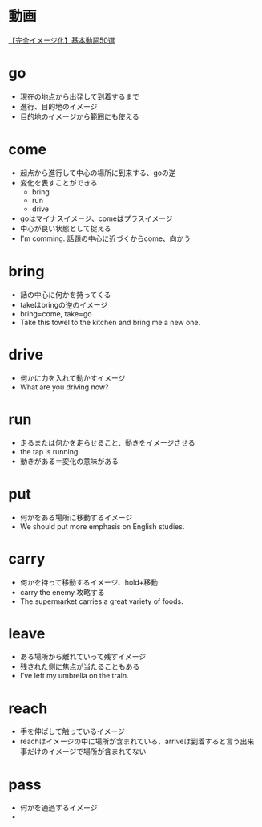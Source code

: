 # 動画
[【完全イメージ化】基本動詞50選](https://www.youtube.com/watch?v=Sart2hfZgx0&t=0s)

# go
- 現在の地点から出発して到着するまで
- 進行、目的地のイメージ
- 目的地のイメージから範囲にも使える

# come
- 起点から進行して中心の場所に到来する、goの逆
- 変化を表すことができる
    - bring
    - run
    - drive
- goはマイナスイメージ、comeはプラスイメージ
- 中心が良い状態として捉える
- I'm comming. 話題の中心に近づくからcome、向かう

# bring
- 話の中心に何かを持ってくる
- takeはbringの逆のイメージ
- bring=come, take=go
- Take this towel to the kitchen and bring me a new one.

# drive
- 何かに力を入れて動かすイメージ
- What are you driving now?

# run
- 走るまたは何かを走らせること、動きをイメージさせる
- the tap is running.
- 動きがある＝変化の意味がある

# put
- 何かをある場所に移動するイメージ
- We should put more emphasis on English studies. 

# carry
- 何かを持って移動するイメージ、hold+移動
- carry the enemy 攻略する
- The supermarket carries a great variety of foods. 

# leave
- ある場所から離れていって残すイメージ
- 残された側に焦点が当たることもある
- I've left my umbrella on the train. 

# reach
- 手を伸ばして触っているイメージ
- reachはイメージの中に場所が含まれている、arriveは到着すると言う出来事だけのイメージで場所が含まれてない

# pass
- 何かを通過するイメージ
- 
